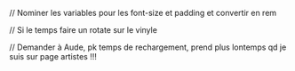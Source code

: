 // Nominer les variables pour les font-size et padding et convertir en rem

// Si le temps faire un rotate sur le vinyle

// Demander à Aude, pk temps de rechargement, prend plus lontemps qd je suis sur page artistes !!!

